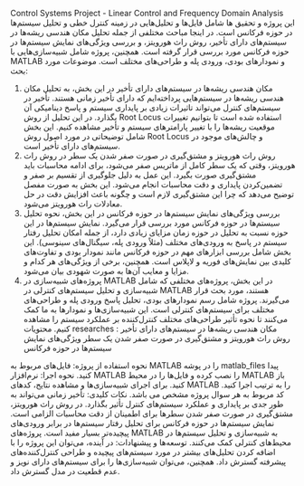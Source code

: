 Control Systems Project - Linear Control and Frequency Domain Analysis
این پروژه و تحقیق ها  شامل فایل‌ها و تحلیل‌هایی در زمینه کنترل خطی و تحلیل سیستم‌ها در حوزه فرکانس است. در اینجا مباحث مختلفی از جمله تحلیل مکان هندسی ریشه‌ها در سیستم‌های دارای تأخیر، روش راث هورویتز، و بررسی ویژگی‌های نمایش سیستم‌ها در حوزه فرکانس مورد بررسی قرار گرفته است. همچنین، پروژه شامل شبیه‌سازی‌هایی با MATLAB و نمودارهای بودی، ورودی پله و طراحی‌های مختلف است.
موضوعات مورد بحث:
1. مکان هندسی ریشه‌ها در سیستم‌های دارای تأخیر
در این بخش، به تحلیل مکان هندسی ریشه‌ها در سیستم‌هایی پرداخته‌ایم که دارای تأخیر زمانی هستند. تأخیر در سیستم‌های کنترل می‌تواند تاثیرات زیادی بر پایداری سیستم و پاسخ دینامیکی آن بگذارد. در این تحلیل از روش Root Locus استفاده شده است تا بتوانیم تغییرات موقعیت ریشه‌ها را با تغییر پارامترهای سیستم و تأخیر مشاهده کنیم. این بخش شامل توضیحاتی در مورد اصول روش Root Locus و چالش‌های موجود در سیستم‌های دارای تأخیر است.
2. روش راث هورویتز و مشتق‌گیری در صورت صفر شدن یک سطر
در روش راث هورویتز، وقتی که یک سطر کامل از ماتریس صفر می‌شود، برای ادامه محاسبات باید مشتق‌گیری صورت بگیرد. این عمل به دلیل جلوگیری از تقسیم بر صفر و تضمین‌کردن پایداری و دقت محاسبات انجام می‌شود. این بخش به صورت مفصل توضیح می‌دهد که چرا این مشتق‌گیری لازم است و چگونه باعث افزایش دقت در حل معادلات راث هورویتز می‌شود.
3. بررسی ویژگی‌های نمایش سیستم‌ها در حوزه فرکانس
در این بخش، نحوه تحلیل سیستم‌ها در حوزه فرکانس مورد بررسی قرار می‌گیرد. نمایش سیستم‌ها در این حوزه نسبت به تحلیل در حوزه زمان مزایای زیادی دارد، از جمله امکان تحلیل رفتار سیستم در پاسخ به ورودی‌های مختلف (مثلاً ورودی پله، سیگنال‌های سینوسی). این بخش شامل بررسی ابزارهای مهم در حوزه فرکانس مانند نمودار بودی و تفاوت‌های کلیدی بین نمایش‌های فوریه و لاپلاس است. همچنین، برخی از ویژگی‌های هر کدام و مزایا و معایب آن‌ها به صورت شهودی بیان می‌شود.
4. پروژه‌های شبیه‌سازی در MATLAB
در این بخش، پروژه‌های مختلفی که شامل شبیه‌سازی و تحلیل سیستم‌های کنترلی در MATLAB هستند، مورد بحث قرار می‌گیرند. پروژه شامل رسم نمودارهای بودی، تحلیل پاسخ ورودی پله و طراحی‌های مختلف برای سیستم‌های کنترلی است. این شبیه‌سازی‌ها و نمودارها به ما کمک می‌کنند تا نحوه تأثیر طراحی‌های مختلف کنترل‌کننده بر عملکرد سیستم را مشاهده کنیم.
محتویات researches :
مکان هندسی ریشه‌ها در سیستم‌های دارای تأخیر
روش راث هورویتز و مشتق‌گیری در صورت صفر شدن یک سطر
ویژگی‌های نمایش سیستم‌ها در حوزه فرکانس

نحوه استفاده از پروژه:
فایل‌های مربوط به MATLAB را در پوشه matlab_files پیدا کنید.
نحوه اجرا:
نرم‌افزار MATLAB را نصب کرده و فایل‌ها را در محیط MATLAB باز کنید.
برای اجرای شبیه‌سازی‌ها و مشاهده نتایج، کدهای MATLAB را به ترتیب اجرا کنید.
کد مربوط به هر سوال پروژه مشخص می باشد.
نکات کلیدی:
تأخیر زمانی می‌تواند به طور جدی بر پایداری و عملکرد سیستم‌های کنترل تأثیر بگذارد.
در روش راث هورویتز، مشتق‌گیری در صورت صفر شدن سطرها برای اطمینان از دقت محاسبات الزامی است.
نمایش سیستم‌ها در حوزه فرکانس برای تحلیل رفتار سیستم‌ها در برابر ورودی‌های پیچیده‌تر بسیار مفید است.
پروژه‌های MATLAB به شبیه‌سازی و تحلیل سیستم‌ها در محیط‌های کنترلی کمک می‌کنند.
توسعه‌ها و پیشنهادات:
در آینده، می‌توان این پروژه را با اضافه کردن تحلیل‌های بیشتر در مورد سیستم‌های پیچیده و طراحی کنترل‌کننده‌های پیشرفته گسترش داد. همچنین، می‌توان شبیه‌سازی‌ها را برای سیستم‌های دارای نویز و عدم قطعیت در مدل گسترش داد.
